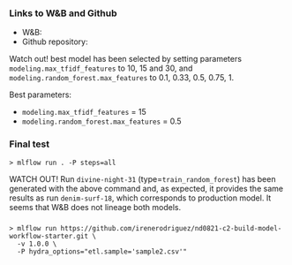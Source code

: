 ### Links to W&B and Github
* W&B:
* Github repository:

Watch out! best model has been selected by setting parameters `modeling.max_tfidf_features` to 10, 15 and 30, and `modeling.random_forest.max_features` to 0.1, 0.33, 0.5, 0.75, 1.

Best parameters:
* `modeling.max_tfidf_features` = 15
* `modeling.random_forest.max_features` = 0.5

### Final test

```shell
> mlflow run . -P steps=all
```

WATCH OUT! Run `divine-night-31` (type=`train_random_forest`) has been generated with the above command and, as expected, it provides the same results as run `denim-surf-18`, which corresponds to production model. It seems that W&B does not lineage both models.


### 

```shell
> mlflow run https://github.com/irenerodriguez/nd0821-c2-build-model-workflow-starter.git \
  -v 1.0.0 \
  -P hydra_options="etl.sample='sample2.csv'"
```
